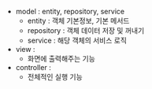 - model : entity, repository, service
	- entity : 객체 기본정보, 기본 메서드
	- repository : 객체 데이터 저장 및 꺼내기
	- service : 해당 객체의 서비스 로직
- view :
	- 화면에 출력해주는 기능
- controller : 
	- 전체적인 실행 기능